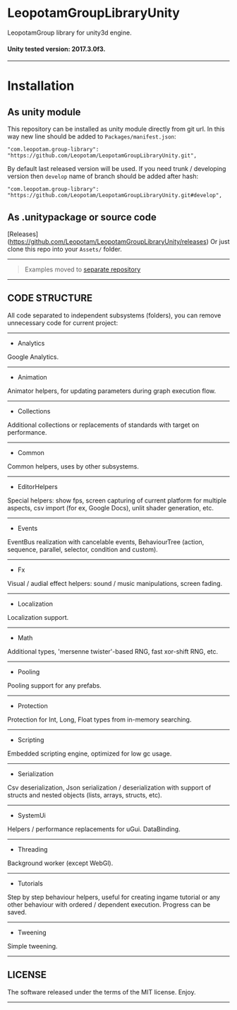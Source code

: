 # LeopotamGroupLibraryUnity
LeopotamGroup library for unity3d engine.

#### Unity tested version: 2017.3.0f3.

----------------------------------------------------------------------------

# Installation

## As unity module
This repository can be installed as unity module directly from git url. In this way new line should be added to `Packages/manifest.json`:
```
"com.leopotam.group-library": "https://github.com/Leopotam/LeopotamGroupLibraryUnity.git",
```
By default last released version will be used. If you need trunk / developing version then `develop` name of branch should be added after hash:
```
"com.leopotam.group-library": "https://github.com/Leopotam/LeopotamGroupLibraryUnity.git#develop",
```

## As .unitypackage or source code
[Releases] (https://github.com/Leopotam/LeopotamGroupLibraryUnity/releases)
Or just clone this repo into your `Assets/` folder.

----------------------------------------------------------------------------

> Examples moved to [separate repository](https://github.com/Leopotam/LeopotamGroupLibraryUnity.Examples/)

----------------------------------------------------------------------------

## CODE STRUCTURE

All code separated to independent subsystems (folders),
you can remove unnecessary code for current project:

----------------------------------------------------------------------------

* Analytics

Google Analytics.

----------------------------------------------------------------------------

* Animation

Animator helpers, for updating parameters during graph execution flow.

----------------------------------------------------------------------------

* Collections

Additional collections or replacements of standards with target on performance.

----------------------------------------------------------------------------

* Common

Common helpers, uses by other subsystems.

----------------------------------------------------------------------------

* EditorHelpers

Special helpers: show fps, screen capturing of current platform for multiple
aspects, csv import (for ex, Google Docs), unlit shader generation, etc.

----------------------------------------------------------------------------

* Events

EventBus realization with cancelable events, BehaviourTree (action, sequence,
parallel, selector, condition and custom).

----------------------------------------------------------------------------

* Fx

Visual / audial effect helpers: sound / music manipulations, screen fading.

----------------------------------------------------------------------------

* Localization

Localization support.

----------------------------------------------------------------------------

* Math

Additional types, 'mersenne twister'-based RNG, fast xor-shift RNG, etc.

----------------------------------------------------------------------------

* Pooling

Pooling support for any prefabs.

----------------------------------------------------------------------------

* Protection

Protection for Int, Long, Float types from in-memory searching.

----------------------------------------------------------------------------

* Scripting

Embedded scripting engine, optimized for low gc usage.

----------------------------------------------------------------------------

* Serialization

Csv deserialization, Json serialization / deserialization with support of
structs and nested objects (lists, arrays, structs, etc).

----------------------------------------------------------------------------

* SystemUi

Helpers / performance replacements for uGui. DataBinding.

----------------------------------------------------------------------------

* Threading

Background worker (except WebGl).

----------------------------------------------------------------------------

* Tutorials

Step by step behaviour helpers, useful for creating ingame tutorial or any
other behaviour with ordered / dependent execution. Progress can be saved.

----------------------------------------------------------------------------

* Tweening

Simple tweening.

----------------------------------------------------------------------------

## LICENSE

The software released under the terms of the MIT license. Enjoy.

----------------------------------------------------------------------------